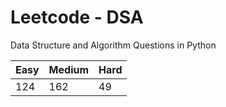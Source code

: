 # Leetcode - DSA

Data Structure and Algorithm Questions in Python

| Easy   |  Medium  | Hard |
|--------|----------|------|
|   124  |    162   |  49  |
